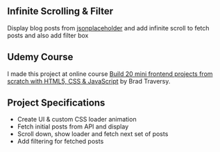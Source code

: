 ## Infinite Scrolling & Filter

Display blog posts from [jsonplaceholder](https://jsonplaceholder.typicode.com) and add infinite scroll to fetch posts and also add filter box

## Udemy Course

I made this project at online course [Build 20 mini frontend projects from scratch with HTML5, CSS & JavaScript](https://www.udemy.com/course/web-projects-with-vanilla-javascript/) by Brad Traversy.

## Project Specifications

- Create UI & custom CSS loader animation
- Fetch initial posts from API and display
- Scroll down, show loader and fetch next set of posts
- Add filtering for fetched posts
